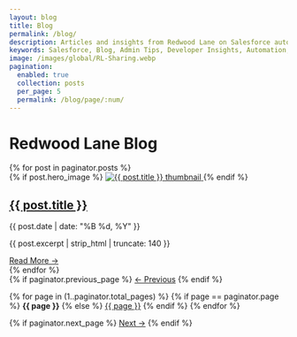 ```yaml
---
layout: blog
title: Blog
permalink: /blog/
description: Articles and insights from Redwood Lane on Salesforce automation, development, consulting, and more.
keywords: Salesforce, Blog, Admin Tips, Developer Insights, Automation, CRM, Redwood Lane
image: /images/global/RL-Sharing.webp
pagination:
  enabled: true
  collection: posts
  per_page: 5
  permalink: /blog/page/:num/
---
```

<h1>Redwood Lane Blog</h1>
<div class="blog-wrapper">
<div class="blog-list">
  {% for post in paginator.posts %}
    <article class="post-card">
      <div class="post-thumbnail">
        {% if post.hero_image %}
          <a href="{{ post.url | relative_url }}">
            <img src="{{ post.hero_image | relative_url }}" alt="{{ post.title }} thumbnail">
          </a>
        {% endif %}
      </div>
      <div class="post-content">
        <h2><a href="{{ post.url | relative_url }}">{{ post.title }}</a></h2>
        <p class="post-date">{{ post.date | date: "%B %d, %Y" }}</p>
        <p>{{ post.excerpt | strip_html | truncate: 140 }}</p>
        <a href="{{ post.url | relative_url }}" class="read-more">Read More →</a>
      </div>
    </article>
  {% endfor %}
</div>
<div class="pagination">
  {% if paginator.previous_page %}
    <a href="{{ paginator.previous_page_path | relative_url }}">← Previous</a>
  {% endif %}

  {% for page in (1..paginator.total_pages) %}
    {% if page == paginator.page %}
      <strong>{{ page }}</strong>
    {% else %}
      <a href="{{ paginator.paginate_path | replace: ':num', page | relative_url }}">{{ page }}</a>
    {% endif %}
  {% endfor %}

  {% if paginator.next_page %}
    <a href="{{ paginator.next_page_path | relative_url }}">Next →</a>
  {% endif %}
</div>
</div>
